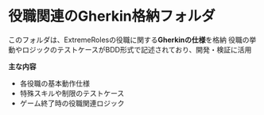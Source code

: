 # 役職関連のGherkin格納フォルダ

このフォルダは、ExtremeRolesの役職に関する**Gherkinの仕様**を格納
役職の挙動やロジックのテストケースがBDD形式で記述されており、開発・検証に活用

 **主な内容**
- 各役職の基本動作仕様
- 特殊スキルや制限のテストケース
- ゲーム終了時の役職関連ロジック